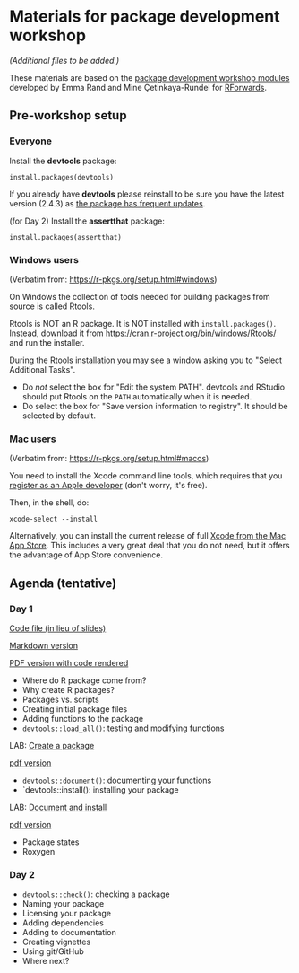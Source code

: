 # Materials for package development workshop

_(Additional files to be added.)_

These materials are based on the [package development workshop modules](https://github.com/forwards/workshops/tree/master/package-dev-modules) developed by Emma Rand and Mine Çetinkaya-Rundel for [RForwards](https://forwards.github.io/about/).

## Pre-workshop setup

### Everyone

Install the **devtools** package:

`install.packages(devtools)`

If you already have **devtools** please reinstall to be sure you have the latest version (2.4.3) as [the package has frequent updates](https://github.com/r-lib/devtools/blob/main/NEWS.md).

(for Day 2) Install the **assertthat** package:

`install.packages(assertthat)`

### Windows users

(Verbatim from: https://r-pkgs.org/setup.html#windows)

On Windows the collection of tools needed for building packages from source is called Rtools.

Rtools is NOT an R package. It is NOT installed with `install.packages()`. Instead, download it from <https://cran.r-project.org/bin/windows/Rtools/> and run the installer.

During the Rtools installation you may see a window asking you to "Select
Additional Tasks".

- Do _not_ select the box for "Edit the system PATH". devtools and RStudio should put Rtools on the `PATH` automatically when it is needed.
- Do select the box for "Save version information to registry". It should be selected by default.


### Mac users

(Verbatim from: https://r-pkgs.org/setup.html#macos)

You need to install the Xcode command line tools, which requires that you [register as an Apple developer](https://developer.apple.com/programs/register/) (don't worry, it's free).

Then, in the shell, do:

```shell
xcode-select --install
```

Alternatively, you can install the current release of full [Xcode from the Mac App Store](https://itunes.apple.com/ca/app/xcode/id497799835?mt=12). This includes a very great deal that you do not need, but it offers the advantage of App Store convenience.

## Agenda (tentative)

### Day 1 
[Code file (in lieu of slides)](https://raw.githubusercontent.com/jtr13/pkgdev/main/Day1.Rmd)

[Markdown version](Day1.md)

[PDF version with code rendered](Day1_rendered.pdf)

* Where do R package come from?
* Why create R packages?
* Packages vs. scripts
* Creating initial package files
* Adding functions to the package
* `devtools::load_all()`: testing and modifying functions

LAB: [Create a package](Day1_lab.md)

[pdf version](Day1_lab.pdf)
* `devtools::document()`: documenting your functions
* `devtools::install(): installing your package

LAB: [Document and install](Day1_lab.md)

[pdf version](Day1_lab.pdf)
* Package states
* Roxygen

### Day 2
* `devtools::check()`: checking a package
* Naming your package
* Licensing your package
* Adding dependencies
* Adding to documentation
* Creating vignettes
* Using git/GitHub
* Where next?


